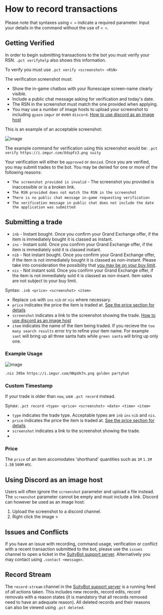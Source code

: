 # How to record transactions

Please note that syntaxes using `< >` indicate a required parameter. Input your details in the command without the use of `< >`.

## Getting Verified

In order to begin submitting transactions to the bot you must verify your RSN. `.pct verifyhelp` also shows this information.

To verify you must use `.pct verify <screenshot> <RSN>`

The verification screenshot must:

* Show the in-game chatbox with your Runescape screen-name clearly visible.
* Include a public chat message asking for verification and today's date.
* The RSN in the screenshot must match the one provided when applying.
* You may use a number of image hosts to upload your screenshot to including `gyazo` `imgur` or even `discord`. [How to use discord as an image host](#Using-Discord-as-an-image-host)

This is an example of an acceptable screenshot:

![image](https://user-images.githubusercontent.com/39773562/164458007-2133ebb9-d07c-492b-ac5f-b7f028923cea.png)

The example command for verification using this screenshot would be: `.pct verify https://i.imgur.com/XdspFz3.png suity`

Your verification will either be `approved` or `denied`. Once you are verified, you may submit trades to the bot. You may be denied for one or more of the following reasons:

* `The screenshot provided is invalid` - The screenshot you provided is inaccessible or is a broken link.
* `The RSN provided does not match the RSN in the screenshot`
* `There is no public chat message in-game requesting verification`
* `The verification message in public chat does not include the date the application was submitted`

## Submitting a trade

* `inb` - Instant bought. Once you confirm your Grand Exchange offer, if the item is immediately bought it is classed as instant.
* `ins` - Instant sold. Once you confirm your Grand Exchange offer, if the item is immediately sold it is classed instant.
* `nib` - Not instant bought. Once you confirm your Grand Exchange offer, if the item is not immediately bought it is classed as non-instant. Please take into consideration the possibility that [you may be on your buy limit](https://runescape.wiki/w/Grand_Exchange#Buying_limits).
* `nis` - Not instant sold. Once you confirm your Grand Exchange offer, if the item is not immediately sold it is classed as non-insant. Item sales are not subject to your buy limit.

Syntax: `.inb <price> <screenshot> <item>`

* Replace `inb` with `ins` `nib` or `nis` where necessary.
* `price` indicates the price the item is traded at. [See the price section for details](#Price)
* `screenshot` indicates a link to the screenshot showing the trade. [How to use discord as an image host](#Using-Discord-as-an-image-host)
* `item` indicates the name of the item being traded. If you recieve the `too many search results` error try to refine your item name. For example `sant` will bring up all three santa hats while `green santa` will bring up only one.

### Example Usage

![image](https://user-images.githubusercontent.com/39773562/164462500-bcc7e311-478a-4a2a-a636-52da30b3b699.png)

`.nis 395m https://i.imgur.com/NKpUk7n.png golden partyhat`

### Custom Timestamp

If your trade is older than `now`, use `.pct record` instead.

Synax: `.pct record <type> <price> <screenshot> <date> <time> <item>`

* `type` indicates the trade type. Acceptable types are `inb` `ins` `nib` and `nis`.
* `price` indicates the price the item is traded at. [See the price section for details](#Price)
* `screenshot` indicates a link to the screenshot showing the trade.
* 

### Price

The `price` of an item accomodates 'shorthand' quantities such as `1M` `1.1M` `1.5B` `500M` etc.

## Using Discord as an image host

Users will often ignore the `screenshot` parameter and upload a file instead. The `screenshot` parameter cannot be empty and must include a link. Discord can however be used as an image host:

1. Upload the screenshot to a discord channel.
2. Right click the image > 



## Issues and Conflicts

If you have an issue with recording, command usage, verification or conflict with a recent transaction submitted to the bot, please use the `issues` channel to open a ticket in the [SuityBot support server](https://discord.gg/hTxdyhjUmG). Alternatively you may contact using `.contact <message>`.

## Record Stream

The `record-stream` channel in the [SuityBot support server](https://discord.gg/hTxdyhjUmG) is a running feed of *all* actions taken. This includes new records, record edits, record removals with a reason states (it is mandatory that all records removed need to have an adequate reason). All deleted records and their reasons can also be viewed using `.pct deleted`.

